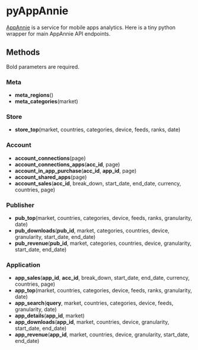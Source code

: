 pyAppAnnie
==========

[AppAnnie](http://www.appannie.com) is a service for mobile apps analytics. Here is a tiny python wrapper for main AppAnnie API endpoints.

## Methods

Bold parameters are required.

### Meta

* **meta_regions**()
* **meta_categories**(market)

### Store

* **store_top**(market, countries, categories, device, feeds, ranks, date)

### Account

* **account_connections**(page)
* **account\_connections\_apps**(**acc_id**, page)
* **account\_in\_app\_purchase**(**acc\_id**, **app_id**, page)
* **account\_shared_apps**(page)
* **account\_sales**(**acc\_id**, break\_down, start\_date, end_date, currency, countries, page)

### Publisher

* **pub_top**(market, countries, categories, device, feeds, ranks, granularity, date)
* **pub\_downloads**(**pub\_id**, market, categories, countries, device, granularity, start\_date, end_date)
* **pub\_revenue**(**pub\_id**, market, categories, countries, device, granularity, start\_date, end_date)

### Application

* **app\_sales**(**app\_id**, **acc\_id**, break\_down, start\_date, end_date, currency, countries, page)
* **app_top**(market, countries, categories, device, feeds, ranks, granularity, date)
* **app_search**(**query**, market, countries, categories, device, feeds, granularity, date)
* **app\_details**(**app_id**, market)
* **app\_downloads**(**app\_id**, market, countries, device, granularity, start\_date, end_date)
* **app\_revenue**(**app\_id**, market, countries, device, granularity, start\_date, end_date)

